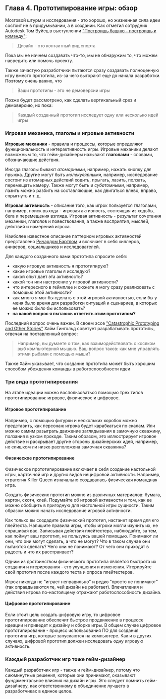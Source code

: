## Глава 4. Прототипирование игры: обзор

Мозговой штурм и исследования - это хорошо, но жизненная сила идеи состоит не в придумывании, а в создании.
Как отметил сотрудник Autodesk Том Вуйец в выступлении ["Построишь башню - построишь и команду"](https://www.youtube.com/watch?v=H0_yKBitO8M):

> Дизайн - это контактный вид спорта

Пока мы не начнем создавать что-то, мы не обнаружим то, что можем навредить или помочь проекту.

Также зачастую разработчики пытаются сразу создавать полноценную игру вместо прототипа, из-за чего
выгорают еще до начала разработки. Поэтому очень важно, что

> Ваши прототипы - это не демоверсии игры
 
Позже будет рассмотрено, как сделать вертикальный срез и демоверсию, но пока:
 
> Каждый созданный прототип исследует одну или несколько идей игры

### Игровая механика, глаголы и игровые активности

**Игровые механики** - правила и процессы, которые определяют функциональность и интерактивность игры.
Игровые механики делают возможным то, что гейм-дизайнеры называют **глаголами** - словами, обозначающие действия.

Иногда глаголы бывают _атомарными_, например, нажать кнопку для прыжка. Другие могут быть _молекулярными_, 
например, исследование состоит из атомарных действий ходить, прыгать, лазить, ползать, перемещать камеру.
Также могут быть и _субатомными_, например, лазить можно разбить на составляющие, как двигаться влево, вправо, спрыгнуть и т. д.

**Игровая активность** - описание того, как игрок пользуется глаголами, например, поиск выхода - игровая
активность, состоящая из ходьбы, бега и перемещения взгляда. Игровая активность - результат сочетания механики,
глаголов и повествования, а также восприятия, мыслей, действий и намерений игрока.

Наиболее известное описание паттерном игровых активностей представлено 
[Ричардом Бартлом](https://en.wikipedia.org/wiki/Bartle_taxonomy_of_player_types) и включает в себя
киллеров, ачиверов, социальщиков и исследователей.

Для каждого созданного вами прототипа спросите себя:

* какую игровую активность я прототипирую?
* какие игровые глаголы я исследую?
* какой опыт дает эта активность?
* какой тон или настроение у игровой активности?
* что интересного в геймплее и сюжете я могу сразу реализовать с помощью этой активности?
* как много я мог бы сделать с этой игровой активностью, если бы у меня было время для разработки ситуаций
и сценариев, в которых ее можно было бы использовать?
* **на какой вопрос я пытаюсь ответить этим прототипом?**

Последний вопрос очень важен. В своем эссе ["Catastrophic Prototyping and Other Stories"](https://www.levitylab.com/blog/2011/01/catastrophic-prototyping-and-other-stories/)
Хайм Гингольд советует разрабатывать прототипы, отвечая на поставленный вопрос:

> Например, вы думаете о том, как взаимодействовать с косяком рыб компьютерной мышью. Ваш вопрос таков: 
> как мне управлять этими рыбами с помощью мыши?

Также Хайм указывает, что создание прототипа может быть хорошим способом убеждения команды в работоспособности идеи

### Три вида прототипирования

На этапе идеации можно воспользоваться помощью трех типов прототипирования: игровое, физическое и цифровое.

#### Игровое прототипирование

Например, с помощью фигурки и нескольких коробок можно представить, как персонаж игрока
будет карабкаться по скалам. Или можно самим разыграть движение заглядывания в замочную скважину, ползания 
в узком проходе. Таким образом, это иллюстрирует игровое действие и раскрывает другие стороны
дизайнерских идей, например, не слишком ли низко расположена замочная скважина?

#### Физическое прототипирование

Физическое прототипирование включает в себя создание настольной игры, карточной игр и других видов
нецифровой активности. Например, стратегия Killer Queen изначально создавалась физическая командная игра.

Создать физических прототип можно из различных материалов: бумага, картон, скотч, клей. Подумайте об игровой
активности и том, как ее можно обобщить в пригодную для настольной игры сущности. Таким образом можно начать
исследование игровой активности.

Как только вы создадите физический прототип, настанет время для его плейтеста. Напишите правила игры, чтобы 
игроки могли изучить их, не спрашивая вас. Записывая действия плейтестера, наблюдайте, за тем, 
как поймут ваш прототип, не пользуясь вашей помощью. Понимают ли они, что они могут сделать, 
а что не могут? Что в таком случае они пытаются сделать? Чего они не понимают? От чего они приходят 
в радость и что их расстраивает?

Одним из достоинством физического прототипа является быстрота их создания и итерирования - его улучшения и изменения.
Итерируйте свой прототип после каждого теста и опроса плейтестеров.

Игрок никогда не "играет неправильно" и редко "просто не понимают" (так оправдываются те, чей дизайн не работает).
Впечатления и действия игрока по-настоящему отражают работоспособность дизайна.


#### Цифровое прототипирование

Если стоит цель создать цифровую игру, то цифровое прототипирование обеспечит быстрое продвижение в процессе
идеации и приведет к дизайну и сборке игры. В общем случае цифровое прототипирование - процесс использования
ПО для создания прототипа игр, которые запускаются на компьютере. Как и в других случаях, цифровой прототип
должен исследовать одну игровую активность.

### Каждый разработчик игр тоже гейм-дизайнер

Каждый разработчик игр - также и гейм-дизайнер, потому что сиюминутные решения, которые они принимают,
оказывают фундаментальное влияния на дизайн игры. Это следует помнить гейм-дизайнеру, как ответственному 
в объединение лучшего в разработчиках в единое целое.


